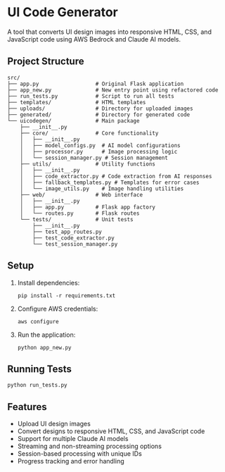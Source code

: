 # UI Code Generator

A tool that converts UI design images into responsive HTML, CSS, and JavaScript code using AWS Bedrock and Claude AI models.

## Project Structure

```
src/
├── app.py                  # Original Flask application
├── app_new.py              # New entry point using refactored code
├── run_tests.py            # Script to run all tests
├── templates/              # HTML templates
├── uploads/                # Directory for uploaded images
├── generated/              # Directory for generated code
└── uicodegen/              # Main package
    ├── __init__.py
    ├── core/               # Core functionality
    │   ├── __init__.py
    │   ├── model_configs.py  # AI model configurations
    │   ├── processor.py      # Image processing logic
    │   └── session_manager.py # Session management
    ├── utils/              # Utility functions
    │   ├── __init__.py
    │   ├── code_extractor.py # Code extraction from AI responses
    │   ├── fallback_templates.py # Templates for error cases
    │   └── image_utils.py    # Image handling utilities
    ├── web/                # Web interface
    │   ├── __init__.py
    │   ├── app.py          # Flask app factory
    │   └── routes.py       # Flask routes
    └── tests/              # Unit tests
        ├── __init__.py
        ├── test_app_routes.py
        ├── test_code_extractor.py
        └── test_session_manager.py
```

## Setup

1. Install dependencies:
   ```
   pip install -r requirements.txt
   ```

2. Configure AWS credentials:
   ```
   aws configure
   ```

3. Run the application:
   ```
   python app_new.py
   ```

## Running Tests

```
python run_tests.py
```

## Features

- Upload UI design images
- Convert designs to responsive HTML, CSS, and JavaScript code
- Support for multiple Claude AI models
- Streaming and non-streaming processing options
- Session-based processing with unique IDs
- Progress tracking and error handling
